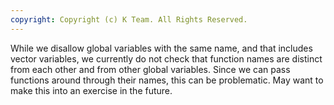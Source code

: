 ```yaml
---
copyright: Copyright (c) K Team. All Rights Reserved.
---
```


While we disallow global variables with the same name, and that includes
vector variables, we currently do not check that function names are distinct
from each other and from other global variables.  Since we can pass functions
around through their names, this can be problematic.  May want to make this
into an exercise in the future.
